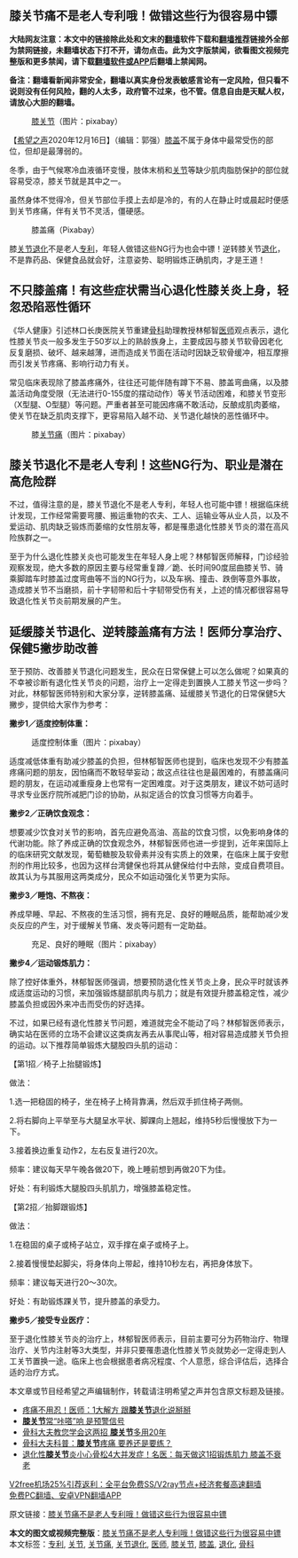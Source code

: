  <h2>膝关节痛不是老人专利哦！做错这些行为很容易中镖</h2> <p class="notice"><b>大陆网友注意：本文中的链接除此处和文末的<a href="https://github.com/bannedbook/fanqiang" >翻墙</a>软件下载和<a href="https://github.com/killgcd/justmysocks/blob/master/README.md">翻墙推荐</a>链接外全部为禁网链接，未翻墙状态下打不开，请勿点击。此为文字版禁闻，欲看图文视频完整版和更多禁闻，请下载<a href="https://github.com/bannedbook/fanqiang">翻墙软件或APP</a>后翻墙上禁闻网。</p><p>备注：翻墙看新闻非常安全，翻墙以真实身份发表敏感言论有一定风险，但只看不说则没有任何风险，翻的人太多，政府管不过来，也不管。信息自由是天赋人权，请放心大胆的翻墙。</b></p>  <div class="entry"> <figure><figcaption><a href="https://www.bannedbook.org/bnews/tag/%E8%86%9D%E5%85%B3%E8%8A%82/" class="st_tag internal_tag" rel="tag" title="标签 膝关节 下的日志">膝关节</a>（图片：pixabay）</figcaption></figure> <p>【<span class='wp_keywordlink_affiliate'><a href="https://www.soundofhope.org" title="希望之声" target="_blank">希望之声</a></span>2020年12月16日】（编辑：郭强）<a href="https://www.bannedbook.org/bnews/tag/%E8%86%9D%E7%9B%96/" class="st_tag internal_tag" rel="tag" title="标签 膝盖 下的日志">膝盖</a>不属于身体中最常受伤的部位，但却是最薄弱的。</p> <p>冬季，由于气候寒冷血液循环变慢，肢体末梢和<a href="https://www.bannedbook.org/bnews/tag/%E5%85%B3%E8%8A%82/" class="st_tag internal_tag" rel="tag" title="标签 关节 下的日志">关节</a>等缺少肌肉脂肪保护的部位就容易受凉，膝关节就是其中之一。</p> <p>虽然身体不觉得冷，但关节部位手摸上去却是冷的，有的人在静止时或晨起时便感到关节疼痛，伴有关节不灵活，僵硬感。</p> <figure><figcaption>膝盖痛（Pixabay）</figcaption></figure> <p>膝<a href="https://www.bannedbook.org/bnews/tag/%E5%85%B3%E8%8A%82%E9%80%80%E5%8C%96/" class="st_tag internal_tag" rel="tag" title="标签 关节退化 下的日志">关节退化</a>不是老人<a href="https://www.bannedbook.org/bnews/tag/%E4%B8%93%E5%88%A9/" class="st_tag internal_tag" rel="tag" title="标签 专利 下的日志">专利</a>，年轻人做错这些NG行为也会中镖！逆转膝关节<a href="https://www.bannedbook.org/bnews/tag/%E9%80%80%E5%8C%96/" class="st_tag internal_tag" rel="tag" title="标签 退化 下的日志">退化</a>，不是靠药品、保健食品就会好，注意姿势、聪明锻炼正确肌肉，才是王道！</p> <h2>不只膝盖痛！有这些症状需当心退化性膝关炎上身，轻忽恐陷恶性循环</h2> <p>《华人健康》引述林口长庚医院关节重建<a href="https://www.bannedbook.org/bnews/tag/%e9%aa%a8%e7%a7%91/" class="st_tag internal_tag" rel="tag" title="标签 骨科 下的日志">骨科</a>助理教授林郁智<a href="https://www.bannedbook.org/bnews/tag/%E5%8C%BB%E5%B8%88/" class="st_tag internal_tag" rel="tag" title="标签 医师 下的日志">医师</a>观点表示，退化性膝关节炎一般多发生于50岁以上的熟龄族身上，主要成因与膝关节软骨因老化反复磨损、破坏、越来越薄，进而造成关节面在活动时因缺乏软骨缓冲，相互摩擦而引发关节疼痛、影响行动力有关。</p> <p>常见临床表现除了膝盖疼痛外，往往还可能伴随有蹲下不易、膝盖弯曲痛，以及膝盖活动角度受限（无法进行0-155度的摆动动作）等关节活动困难，和膝关节变形（X型腿、O型腿）等问题。严重者甚至可能因疼痛不敢活动，反酿成肌肉萎缩，使关节在缺乏肌肉支撑下，更容易陷入越不动、关节退化越快的恶性循环中。</p> <figure><figcaption>膝<a href="https://www.bannedbook.org/bnews/tag/%E5%85%B3%E8%8A%82%E7%97%9B/" class="st_tag internal_tag" rel="tag" title="标签 关节痛 下的日志">关节痛</a>（图片：pixabay）</figcaption></figure> <h2>膝关节退化不是老人专利！这些NG行为、职业是潜在高危险群</h2> <p>不过，值得注意的是，膝关节退化不是老人专利，年轻人也可能中镖！根据临床统计发现，工作经常需要弯腰、搬运重物的农夫、工人、运输业等从业人员，以及不爱运动、肌肉缺乏锻炼而萎缩的女性朋友等，都是罹患退化性膝关节炎的潜在高风险族群之一。</p> <p>至于为什么退化性膝关炎也可能发生在年轻人身上呢？林郁智医师解释，门诊经验观察发现，绝大多数的原因主要与经常重复蹲／跪、长时间90度屈曲膝关节、骑乘脚踏车时膝盖过度弯曲等不当的NG行为，以及车祸、撞击、跌倒等意外事故，造成膝关节不当磨损，前十字韧带和后十字韧带受伤有关，上述的情况都很容易导致退化性关节炎前期发展的产生。</p>  <h2>延缓膝关节退化、逆转膝盖痛有方法！医师分享治疗、保健5撇步助改善</h2> <p>至于预防、改善膝关节退化问题发生，民众在日常保健上可以怎么做呢？如果真的不幸被诊断有退化性关节炎的问题，治疗上一定得走到置换人工膝关节这一步吗？对此，林郁智医师特别和大家分享，逆转膝盖痛、延缓膝关节退化的日常保健5大撇步，提供给大家作为参考：</p> <p><strong>撇步1／适度控制体重：</strong></p> <figure><figcaption>适度控制体重（图片：pixabay）</figcaption></figure> <p>适度减低体重有助减少膝盖的负担，但林郁智医师也提到，临床也发现不少有膝盖疼痛问题的朋友，因怕痛而不敢轻举妄动；故这点往往也是最困难的，有膝盖痛问题的朋友，在运动减重瘦身上也常有一定困难度。对于这类朋友，建议不妨可适时寻求专业医疗院所减肥门诊的协助，从拟定适合的饮食习惯等方向着手。</p> <p><strong>撇步2／正确饮食观念：</strong></p> <p>想要减少饮食对关节的影响，首先应避免高油、高盐的饮食习惯，以免影响身体的代谢功能。除了养成正确的饮食观念外，林郁智医师也进一步提到，近年来国际上的临床研究文献发现，葡萄糖胺及软骨素并没有实质上的效果，在临床上属于安慰剂的作用比较多，也因为这样台湾健保也将其从健保给付中去除，变成自费项目。故其认为与其服用这两类成分，民众不如运动强化关节更为实际。</p> <p><strong>撇步3／睡饱、不熬夜：</strong></p> <p>养成早睡、早起、不熬夜的生活习惯，拥有充足、良好的睡眠品质，能帮助减少发炎反应的产生，对于缓解关节痛、发炎等问题有一定助益。</p> <figure><figcaption>充足、良好的睡眠（图片：pixabay）</figcaption></figure> <p><strong>撇步4／运动锻炼肌力：</strong></p>  <p>除了控好体重外，林郁智医师强调，想要预防退化性关节炎上身，民众平时就该养成适度运动的习惯，来加强锻炼腿部肌肉与肌力；就是有效提升膝盖稳定性，减少膝盖负担或因外来冲击而受伤的好选择。</p> <p>不过，如果已经有退化性膝关节问题，难道就完全不能动了吗？林郁智医师表示，确实站在医师的立场不会建议这类病友再去从事爬山等，相对容易造成膝关节负担的运动。以下推荐简单锻炼大腿股四头肌的运动：</p> <p>【第1招／椅子上抬腿锻炼】</p> <p>做法：</p> <p>1.选一把稳固的椅子，坐在椅子上椅背靠满，然后双手抓住椅子两侧。</p> <p>2.将右脚向上平举至与大腿呈水平状、脚踝向上翘起，维持5秒后慢慢放下为一下。</p> <p>3.接着换边重复动作2，左右反复进行20次。</p> <p>频率：建议每天早午晚各做20下，晚上睡前想到再做20下为佳。</p>  <p>好处：有利锻炼大腿股四头肌肌力，增强膝盖稳定性。</p> <p>【第2招／抬脚跟锻炼】</p> <p>做法：</p> <p>1.在稳固的桌子或椅子站立，双手撑在桌子或椅子上。</p> <p>2.接着慢慢垫起脚尖，将身体向上带起，维持10秒左右，再把身体放下。</p> <p>频率：建议每天进行20～30次。</p> <p>好处：有助锻炼踝关节，提升膝盖的承受力。</p> <p><strong>撇步5／接受专业医疗：</strong></p>  <p>至于退化性膝关节炎的治疗上，林郁智医师表示，目前主要可分为药物治疗、物理治疗、关节内注射等3大类型，并非只要罹患退化性膝关节炎就势必一定得走到人工关节置换一途。临床上也会根据患者病况程度、个人意愿，综合评估后，选择合适的治疗方式。</p> <p>本文章或节目经希望之声编辑制作，转载请注明希望之声并包含原文标题及链接。</p> <ul class='op-related-articles' title='相关阅读'> <li><a href='https://www.bannedbook.org/bnews/health/20201126/1437322.html' target='_blank'>疼痛不用忍！医师：1大解方 跟<b>膝关节</b>退化说掰掰</a></li> <li><a href='https://www.bannedbook.org/bnews/health/20201117/1432169.html' target='_blank'><b>膝关节</b>常“咔嗒”响 是预警信号</a></li> <li><a href='https://www.bannedbook.org/bnews/health/20201108/1427729.html' target='_blank'>骨科大夫教您学会这两招 <b>膝关节</b>多用20年</a></li> <li><a href='https://www.bannedbook.org/bnews/health/20201030/1422566.html' target='_blank'>骨科大夫科普：<b>膝关节</b>疼痛 要养还是要练？</a></li> <li><a href='https://www.bannedbook.org/bnews/lifebaike/20201026/1420369.html' target='_blank'>退化性<b>膝关节</b>炎小心骨松4大并发症！名医：每天做这1招锻炼肌力 膝盖不衰老</a></li> </ul> <p class="texttj"> <a href="https://github.com/bannedbook/fanqiang/wiki/V2ray%E6%9C%BA%E5%9C%BA" target="_blank">V2free机场25%引荐返利：全平台免费SS/V2ray节点+经济套餐高速翻墙</a><br/> <a href="https://github.com/bannedbook/fanqiang/wiki/%E7%A6%81%E9%97%BB%E7%BD%91%E5%AE%89%E5%8D%93%E7%BF%BB%E5%A2%99%E6%96%B0%E9%97%BBAPP" target="_blank">免费PC翻墙、安卓VPN翻墙APP</a></p><p>原文链接：<a class="src_link"  href="https://www.soundofhope.org/post/444979" target="_blank">膝关节痛不是老人专利哦！做错这些行为很容易中镖</a></p><a name='sharetosocial'></a>       <div><b>本文的图文或视频完整版</b>：<a href='https://www.bannedbook.org/bnews/comments/20201216/1449055.html'>膝关节痛不是老人专利哦！做错这些行为很容易中镖</a></div>  </div><!--END ENTRY--> <div class="postfooter"> <div>本文标签：<a href="https://www.bannedbook.org/bnews/tag/%E4%B8%93%E5%88%A9/" rel="tag">专利</a>, <a href="https://www.bannedbook.org/bnews/tag/%E5%85%B3%E8%8A%82/" rel="tag">关节</a>, <a href="https://www.bannedbook.org/bnews/tag/%E5%85%B3%E8%8A%82%E7%97%9B/" rel="tag">关节痛</a>, <a href="https://www.bannedbook.org/bnews/tag/%E5%85%B3%E8%8A%82%E9%80%80%E5%8C%96/" rel="tag">关节退化</a>, <a href="https://www.bannedbook.org/bnews/tag/%E5%8C%BB%E5%B8%88/" rel="tag">医师</a>, <a href="https://www.bannedbook.org/bnews/tag/%E8%86%9D%E5%85%B3%E8%8A%82/" rel="tag">膝关节</a>, <a href="https://www.bannedbook.org/bnews/tag/%E8%86%9D%E7%9B%96/" rel="tag">膝盖</a>, <a href="https://www.bannedbook.org/bnews/tag/%E9%80%80%E5%8C%96/" rel="tag">退化</a>, <a href="https://www.bannedbook.org/bnews/tag/%e9%aa%a8%e7%a7%91/" rel="tag">骨科</a></div>  </div><!--END POSTFOOTER--> 